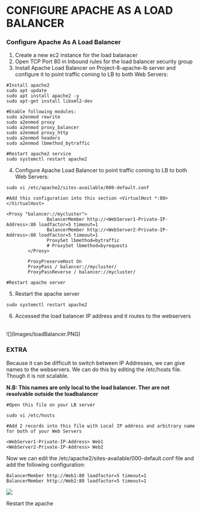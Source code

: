 # CONFIGURE APACHE AS A LOAD BALANCER

### Configure Apache As A Load Balancer
1. Create a new ec2 instance for the load balanacer
2. Open TCP Port 80 in Inbound rules for the load balancer security group
3. Install Apache Load Balancer on Project-8-apache-lb server and configure it to point traffic coming to LB to both Web Servers:
```
#Install apache2
sudo apt update
sudo apt install apache2 -y
sudo apt-get install libxml2-dev

#Enable following modules:
sudo a2enmod rewrite
sudo a2enmod proxy
sudo a2enmod proxy_balancer
sudo a2enmod proxy_http
sudo a2enmod headers
sudo a2enmod lbmethod_bytraffic

#Restart apache2 service
sudo systemctl restart apache2
```
4. Configure Apache Load Balancer to point traffic coming to LB to both Web Servers:
```
sudo vi /etc/apache2/sites-available/000-default.conf

#Add this configuration into this section <VirtualHost *:80>  </VirtualHost>

<Proxy "balancer://mycluster">
               BalancerMember http://<WebServer1-Private-IP-Address>:80 loadfactor=5 timeout=1
               BalancerMember http://<WebServer2-Private-IP-Address>:80 loadfactor=5 timeout=1
               ProxySet lbmethod=bytraffic
               # ProxySet lbmethod=byrequests
        </Proxy>

        ProxyPreserveHost On
        ProxyPass / balancer://mycluster/
        ProxyPassReverse / balancer://mycluster/

#Restart apache server

```
5. Restart the apache server
```
sudo systemctl restart apache2
```
6. Accessed the load balancer IP address and it routes to the webservers
<br>
![](Images/loadBalancer.PNG)

### EXTRA 

Because it can be difficult to switch between IP Addresses, we 
can give names to the webservers.
We can do this by editing the /etc/hosts file. Though it is not scalable.
<br>

<b>N.B: This names are only local to the load balancer. Ther are not resolvable outside the loadbalancer </b>

```
#Open this file on your LB server

sudo vi /etc/hosts

#Add 2 records into this file with Local IP address and arbitrary name for both of your Web Servers

<WebServer1-Private-IP-Address> Web1
<WebServer2-Private-IP-Address> Web2
```

Now we can edit the /etc/apache2/sites-available/000-default.conf file and add the following configuration:

```
BalancerMember http://Web1:80 loadfactor=5 timeout=1
BalancerMember http://Web2:80 loadfactor=5 timeout=1
```
![](Images/webname.PNG)

Restart the apache

